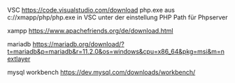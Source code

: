 VSC
  https://code.visualstudio.com/download
  php.exe aus c://xmapp/php/php.exe in VSC unter der einstellung PHP Path für Phpserver 

xampp
  https://www.apachefriends.org/de/download.html

mariadb
  https://mariadb.org/download/?t=mariadb&p=mariadb&r=11.2.0&os=windows&cpu=x86_64&pkg=msi&m=nextlayer

mysql workbench
  https://dev.mysql.com/downloads/workbench/


